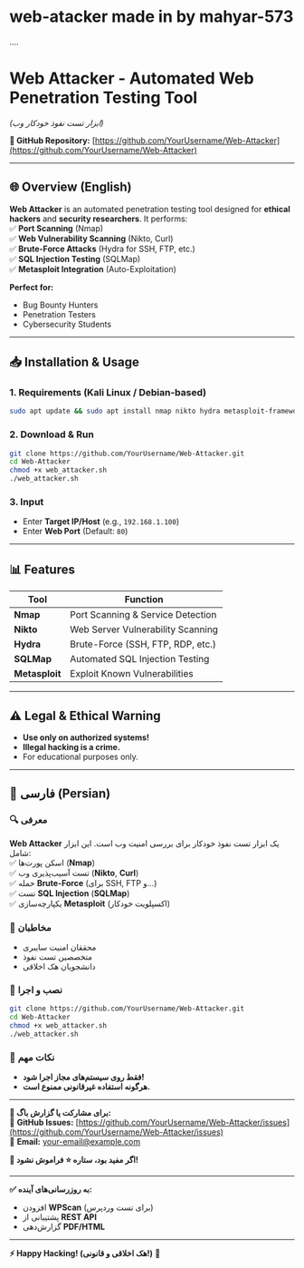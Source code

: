 # web-atacker made in by mahyar-573
....
# **Web Attacker - Automated Web Penetration Testing Tool**  
*(ابزار تست نفوذ خودکار وب)*  

**🔗 GitHub Repository:** [https://github.com/YourUsername/Web-Attacker](https://github.com/YourUsername/Web-Attacker)  

---

## **🌐 Overview (English)**  
**Web Attacker** is an automated penetration testing tool designed for **ethical hackers** and **security researchers**. It performs:  
✅ **Port Scanning** (Nmap)  
✅ **Web Vulnerability Scanning** (Nikto, Curl)  
✅ **Brute-Force Attacks** (Hydra for SSH, FTP, etc.)  
✅ **SQL Injection Testing** (SQLMap)  
✅ **Metasploit Integration** (Auto-Exploitation)  

**Perfect for:**  
- Bug Bounty Hunters  
- Penetration Testers  
- Cybersecurity Students  

---

## **📥 Installation & Usage**  
### **1. Requirements (Kali Linux / Debian-based)**  
```bash
sudo apt update && sudo apt install nmap nikto hydra metasploit-framework sqlmap curl -y
```

### **2. Download & Run**  
```bash
git clone https://github.com/YourUsername/Web-Attacker.git
cd Web-Attacker
chmod +x web_attacker.sh
./web_attacker.sh
```

### **3. Input**  
- Enter **Target IP/Host** (e.g., `192.168.1.100`)  
- Enter **Web Port** (Default: `80`)  

---

## **📊 Features**  
| **Tool**       | **Function**                          |
|----------------|---------------------------------------|
| **Nmap**       | Port Scanning & Service Detection     |
| **Nikto**      | Web Server Vulnerability Scanning     |
| **Hydra**      | Brute-Force (SSH, FTP, RDP, etc.)    |
| **SQLMap**     | Automated SQL Injection Testing       |
| **Metasploit** | Exploit Known Vulnerabilities        |

---

## **⚠️ Legal & Ethical Warning**  
- **Use only on authorized systems!**  
- **Illegal hacking is a crime.**  
- For educational purposes only.  

---

## **📜 فارسی (Persian)**  
### **🔍 معرفی**  
**Web Attacker** یک ابزار تست نفوذ خودکار برای بررسی امنیت وب است. این ابزار شامل:  
✅ اسکن پورت‌ها (**Nmap**)  
✅ تست آسیب‌پذیری وب (**Nikto**, **Curl**)  
✅ حمله **Brute-Force** (برای SSH, FTP و...)  
✅ تست **SQL Injection** (**SQLMap**)  
✅ یکپارچه‌سازی **Metasploit** (اکسپلویت خودکار)  

### **🎯 مخاطبان**  
- محققان امنیت سایبری  
- متخصصین تست نفوذ  
- دانشجویان هک اخلاقی  

### **🚀 نصب و اجرا**  
```bash
git clone https://github.com/YourUsername/Web-Attacker.git
cd Web-Attacker
chmod +x web_attacker.sh
./web_attacker.sh
```

### **📌 نکات مهم**  
- **فقط روی سیستم‌های مجاز اجرا شود!**  
- **هرگونه استفاده غیرقانونی ممنوع است.**  

---

**📌 برای مشارکت یا گزارش باگ:**  
🔹 **GitHub Issues:** [https://github.com/YourUsername/Web-Attacker/issues](https://github.com/YourUsername/Web-Attacker/issues)  
🔹 **Email:** your-email@example.com  

**🌟 اگر مفید بود، ستاره ⭐ فراموش نشود!**  

--- 

**✅ به روزرسانی‌های آینده:**  
- افزودن **WPScan** (برای تست وردپرس)  
- پشتیبانی از **REST API**  
- گزارش‌دهی **PDF/HTML**  

--- 

**⚡ Happy Hacking! (هک اخلاقی و قانونی!)** 🚨
